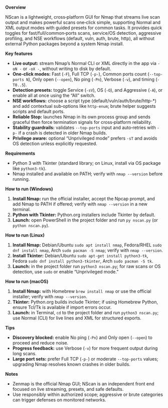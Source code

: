 **Overview**

NScan is a lightweight, cross‑platform GUI for Nmap that streams live scan output and makes powerful scans one‑click simple, supporting Normal and XML output modes with guided presets for common tasks. It provides quick toggles for fast/full/common‑ports scans, service/OS detection, aggressive profiling, and NSE workflows (default, vuln, auth, brute, http), all without external Python packages beyond a system Nmap install.

**Key features**

*   **Live output:** stream Nmap’s Normal CLI or XML directly in the app via `-oN -` or `-oX -`, without writing to disk by default.
*   **One‑click modes:** Fast (`-F`), Full TCP (`-p-`), Common ports count (`--top-ports N`), Only open (`--open`), No ping (`-Pn`), Verbose (`-v`), and timing (`-T0..5`).
*   **Detection presets:** toggle Service (`-sV`), OS (`-O`), and Aggressive (`-A`), or enable all at once using the “All” switch.
*   **NSE workflows:** choose a script type (default/vuln/auth/brute/http-*) and add contextual sub‑options like `http-enum`; brute helper suggests scripts and default ports.
*   **Reliable Stop:** launches Nmap in its own process group and sends graceful then force termination signals for cross‑platform reliability.
*   **Stability guardrails:** validates `--top-ports` input and auto‑retries with `-p-` if a crash is detected in older Nmap builds.
*   **Privilege aware:** optional “Unprivileged mode” prefers `-sT` and avoids OS detection unless explicitly requested.

**Requirements**

*   Python 3 with Tkinter (standard library; on Linux, install via OS package like `python3‑tk`).
*   Nmap installed and available on PATH; verify with `nmap --version` before running.

**How to run (Windows)**

1.  **Install Nmap:** run the official installer, accept the Npcap prompt, and add Nmap to PATH if offered; verify with `nmap --version` in a new terminal.
2.  **Python with Tkinter:** Python.org installers include Tkinter by default.
3.  **Launch:** open PowerShell in the project folder and run `py nscan.py` (or `python nscan.py`).

**How to run (Linux)**

1.  **Install Nmap:** Debian/Ubuntu `sudo apt install nmap`, Fedora/RHEL `sudo dnf install nmap`, Arch `sudo pacman -S nmap`; verify with `nmap --version`.
2.  **Install Tkinter:** Debian/Ubuntu `sudo apt-get install python3-tk`, Fedora `sudo dnf install python3-tkinter`, Arch `sudo pacman -S tk`.
3.  **Launch:** in the project folder run `python3 nscan.py`; for raw scans or OS detection, use `sudo` or enable “Unprivileged mode.”

**How to run (macOS)**

1.  **Install Nmap:** with Homebrew `brew install nmap` or use the official installer; verify with `nmap --version`.
2.  **Tkinter:** Python.org builds include Tkinter; if using Homebrew Python, ensure Tcl/Tk is available if import errors occur.
3.  **Launch:** in Terminal, `cd` to the project folder and run `python3 nscan.py`; use Normal (CLI) for live lines and XML for structured exports.

**Tips**

*   **Discovery blocked:** enable No ping (`-Pn`) and Only open (`--open`) to proceed and reduce noise.
*   **Progress feedback:** use Verbose (`-v`) for more frequent output during long scans.
*   **Large port sets:** prefer Full TCP (`-p-`) or moderate `--top-ports` values; upgrading Nmap resolves known crashes in older builds.

**Notes**

*   Zenmap is the official Nmap GUI; NScan is an independent front end focused on live streaming, presets, and safe defaults.
*   Use responsibly within authorized scope; aggressive or brute categories can trigger defenses on monitored networks.
